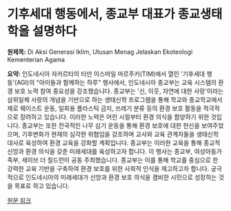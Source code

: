 # 기후세대 행동에서,  종교부 대표가 종교생태학을 설명하다

**원제목:** Di Aksi Generasi Iklim, Utusan Menag Jelaskan Ekoteologi Kementerian Agama

**요약:** 인도네시아 자카르타의 타만 이스마일 마르주키(TIM)에서 열린 '기후세대 행동'(AGI)의 "아이들과 함께하는 하루" 행사에서, 인도네시아 종교부는 교육 시스템의 환경 보호 노력 참여 중요성을 강조했습니다.  종교부는 '신, 이웃, 자연에 대한 사랑'이라는 삼위일체 사랑의 개념을 기반으로 하는 생태신학 프로그램을 통해 학교와 종교학교에서 제로 웨이스트 운동, 일회용 플라스틱 금지, 쓰레기 분류 등의 환경 보호 활동을 적극적으로 장려하고 있습니다.  이러한 노력은 어린 시절부터 환경 의식을 함양하기 위한 것입니다.  종교부는 또한 전국적인 나무 심기 운동을 통해 환경 보호에 대한 헌신을 보여주었으며, 기후변화가 현재의 심각한 위협임을 강조하며 교사와 교육 관계자들을 생태신학 대사로 육성하여 환경 교육을 강화할 계획입니다.  종교부는 이러한 교육을 통해 종교적 신앙과 환경 의식을 갖춘 미래세대를 육성하고자 합니다.  이 행사는 종교부, 여성아동가족부, 세이브 더 칠드런이 공동 주최했습니다.  종교부는 이를 통해 학교를 중심으로 한 강력한 교육 기반을 구축하여 환경 보호를 위한 사회적 인식을 제고하고자 합니다.  궁극적으로 인도네시아의 미래세대가 신앙과 환경 보호 의식을 겸비한 시민으로 성장하는 것을 목표로 하고 있습니다.

[원문 링크](https://kemenag.go.id/nasional/di-aksi-generasi-iklim-utusan-menag-jelaskan-ekoteologi-kementerian-agama-CRIua)
